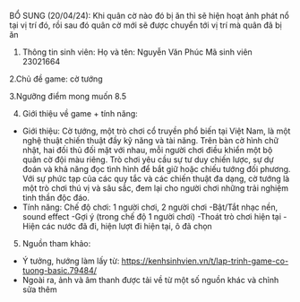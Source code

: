 BỔ SUNG (20/04/24): Khi quân cờ nào đó bị ăn thì sẽ hiện hoạt ảnh phát nổ tại vị trí đó, rồi sau đó quân cờ mới sẽ được chuyển tới vị trí mà quân đã bị ăn

1. Thông tin sinh viên:
Họ và tên: Nguyễn Văn Phúc
Mã sinh viên 23021664

2.Chủ đề game: cờ tướng

3.Ngưỡng điểm mong muốn 8.5

4. Giới thiệu về game + tính năng:
- Giới thiệu: Cờ tướng, một trò chơi cổ truyền phổ biến tại Việt Nam, là một nghệ thuật chiến thuật đầy kỹ năng và tài năng. Trên bàn cờ hình chữ nhật, hai đối thủ đối mặt với nhau, mỗi người chơi điều khiển một bộ quân cờ đội màu riêng. Trò chơi yêu cầu sự tư duy chiến lược, sự dự đoán và khả năng đọc tình hình để bắt giữ hoặc chiếu tướng đối phương. Với sự phức tạp của các quy tắc và các chiến thuật đa dạng, cờ tướng là một trò chơi thú vị và sâu sắc, đem lại cho người chơi những trải nghiệm tinh thần độc đáo.
- Tính năng:
 Chế độ chơi: 1 người chơi, 2 người chơi
 -Bật/Tắt nhạc nền, sound effect
 -Gợi ý (trong chế độ 1 người chơi)
 -Thoát trò chơi hiện tại
 -Hiện các nước đã đi, hiện lượt đi hiện tại, ô đã chọn

5. Nguồn tham khảo:
+ Ý tưởng, hướng làm lấy từ: https://kenhsinhvien.vn/t/lap-trinh-game-co-tuong-basic.79484/
+ Ngoài ra, ảnh và âm thanh được tải về từ một số nguồn khác và chỉnh sửa thêm
